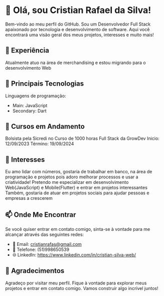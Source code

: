 # 👋 Olá, sou Cristian Rafael da Silva!

Bem-vindo ao meu perfil do GitHub. Sou um Desenvolvedor Full Stack apaixonado por tecnologia e desenvolvimento de software. Aqui você encontrará uma visão geral dos meus projetos, interesses e muito mais!

## 💼 Experiência

Atualmente atuo na área de merchandising e estou migrando para o desenvolvimento Web

## 🔧 Principais Tecnologias

Linguagens de programação: 
- Main: JavaScript
- Secondary: Dart

## 🚀 Cursos em Andamento

Bolsista pela Sicredi no Curso de 1000 horas Full Stack da GrowDev
Inicio: 12/09/2023
Término: 19/09/2024

## 🌱 Interesses

Eu amo lidar com números, gostaria de trabalhar em banco, na área de programação e projetos pois adoro melhorar processos e usar a criatividade!
Pretendo me especializar em desenvolvimento Web(JavaScript) e Mobile(Flutter) e entrar em projetos interessantes
Também, gostaria de atuar em projetos sociais para ajudar pessoas e empresas a crescerem

## 📫 Onde Me Encontrar
Se você quiser entrar em contato comigo, sinta-se à vontade para me alcançar através das seguintes redes:
- 📧 Email: cristianrafas@gmail.com
- 📱 Telefone: (51)998650539
- 🌐 LinkedIn: https://www.linkedin.com/in/cristian-silva-web/

## 🙏 Agradecimentos

Agradeço por visitar meu perfil. Fique à vontade para explorar meus projetos e entrar em contato comigo. Vamos construir algo incrível juntos!
